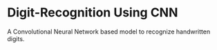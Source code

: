 # Digit-Recognition Using CNN
A Convolutional Neural Network based model to recognize handwritten digits.
